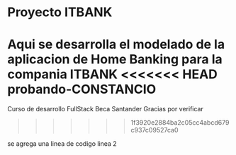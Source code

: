 # Proyecto ITBANK
Aqui se desarrolla el modelado de la aplicacion de Home Banking para la compania ITBANK 
<<<<<<< HEAD
probando-CONSTANCIO
=======

Curso de desarrollo FullStack 
Beca Santander 
Gracias por verificar
>>>>>>> 1f3920e2884ba2c05cc4abcd679c937c09527ca0
 

 se agrega una linea de codigo
 linea 2